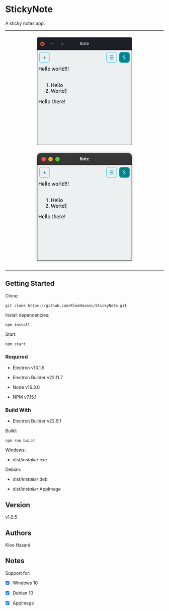 # StickyNote

A sticky notes app.

---

<p align="center">
	<img src="./docs/screenshots/Screenshot1.png">
	<img src="./docs/screenshots/Screenshot2.png">
</p>

---

## Getting Started

Clone:

```git
git clone https://github.com/KleoHasani/StickyNote.git
```

Install dependencies:

```npm
npm install
```

Start:

```npm
npm start
```

### Required

-   Electron v13.1.5

-   Electron Builder v22.11.7

-   Node v16.3.0

-   NPM v7.15.1

### Build With

-   Electron Builder v22.9.1

Build:

```npm
npm run build
```

Windows:

-   dist/_installer_.exe

Debian:

-   dist/_installer_.deb

-   dist/_installer_.AppImage

## Version

v1.0.5

## Authors

Kleo Hasani

## Notes

Support for:

-   [x] Windows 10

-   [x] Debian 10

-   [x] AppImage
